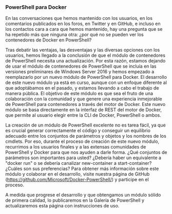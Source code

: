 ### PowerShell para Docker

En las conversaciones que hemos mantenido con los usuarios, en los comentarios publicados en los foros, en Twitter y en GitHub, e incluso en los contactos cara a cara que hemos mantenido, hay una pregunta que se ha repetido más que ninguna otra: ¿por qué no se pueden ver los contenedores de Docker en PowerShell?

Tras debatir las ventajas, las desventajas y las diversas opciones con los usuarios, hemos llegado a la conclusión de que el módulo de contenedores de PowerShell necesita una actualización. Por esta razón, estamos dejando de usar el módulo de contenedores de PowerShell que se incluía en las versiones preliminares de Windows Server 2016 y hemos empezado a reemplazarlo por un nuevo módulo de PowerShell para Docker. El desarrollo de este nuevo módulo ya está en curso, aunque con un enfoque diferente al que adoptábamos en el pasado, y estamos llevando a cabo el trabajo de manera pública. El objetivo de este módulo es que sea el fruto de una colaboración con la comunidad y que genere una experiencia inmejorable de PowerShell para contenedores a través del motor de Docker. Este nuevo módulo se basa directamente en la interfaz de REST del motor de Docker, que permite al usuario elegir entre la CLI de Docker, PowerShell o ambos.

La creación de un módulo de PowerShell excelente no es tarea fácil, ya que es crucial generar correctamente el código y conseguir un equilibrio adecuado entre los conjuntos de parámetros y objetos y los nombres de los cmdlets. Por eso, durante el proceso de creación de este nuevo módulo, recurrimos a los usuarios finales y a las extensas comunidades de PowerShell y Docker para que nos ayuden a darle forma. ¿Qué conjuntos de parámetros son importantes para usted? ¿Debería haber un equivalente a "docker run" o se debería canalizar new-container a start-container? ¿Cuáles son sus preferencias? Para obtener más información sobre este módulo y colaborar en el desarrollo, visite nuestra página de GitHub (https://github.com/Microsoft/Docker-PowerShell/) y participe en el proceso.

A medida que progrese el desarrollo y que obtengamos un módulo sólido de primera calidad, lo publicaremos en la Galería de PowerShell y actualizaremos esta página con instrucciones de uso.






<!--HONumber=Apr16_HO4-->


